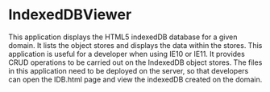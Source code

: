 IndexedDBViewer
===============

This application displays the HTML5 indexedDB database for a given domain. 
It lists the object stores and displays the data within the stores.
This application is useful for a developer when using IE10 or IE11.
It provides CRUD operations to be carried out on the IndexedDB object stores.
The files in this application need to be deployed on the server, so that developers can open the IDB.html page and view the indexedDB created on the domain.
